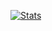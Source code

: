 [![Stats](https://github-readme-stats.vercel.app/api?username=dolutattoo&show_icons=true&theme=tokyonight&count_private=true)](https://github.com/dolutattoo/github-readme-stats)
